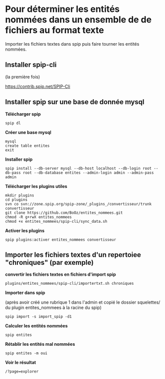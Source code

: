 # Pour déterminer les entités nommées dans un ensemble de de fichiers au format texte

Importer les fichiers textes dans spip puis faire tourner les entités nommées.

## Installer spip-cli

(la première fois)

https://contrib.spip.net/SPIP-Cli

## Installer spip sur une base de donnée mysql

**Télécharger spip**

`spip dl`

**Créer une base mysql**

```
mysql
create table entites
exit
```

**Installer spip**

```
spip install --db-server mysql --db-host localhost --db-login root --db-pass root --db-database entites --admin-login admin --admin-pass admin
```

**Télécharger les plugins utiles**

```
mkdir plugins
cd plugins
svn co svn://zone.spip.org/spip-zone/_plugins_/convertisseur/trunk convertisseur
git clone https://github.com/BoOz/entites_nommees.git
chmod -R g+rwX entites_nommees
chmod +x entites_nommees/spip-cli/sync_data.sh
```

**Activer les plugins**
```
spip plugins:activer entites_nommees convertisseur
```

## Importer les fichiers textes d'un repertoiee "chroniques" (par exemple)

**convertir les fichiers textes en fichiers d'import spip**

```
plugins/entites_nommees/spip-cli/importertxt.sh chroniques
```

**Importer dans spip**

(après avoir créé une rubrique 1 dans l'admin et copié le dossier squelettes/ du plugin entites_nommees à la racine du spip)

```
spip import -s import_spip -d1
```

**Calculer les entités nommées**

```
spip entites
```

**Rétablir les entités mal nommées**

```
spip entites -m oui
```

**Voir le résultat**

```
/?page=explorer
```


